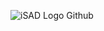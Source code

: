 ![iSAD Logo Github](https://github.com/sirx2713/Lyrics-to-Loop/assets/122817303/b4d15dde-611c-4457-90c7-3a7aad3cc5f3)
